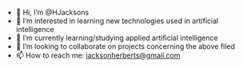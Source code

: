 - 👋 Hi, I’m @HJacksons
- 👀 I’m interested in learning new technologies used in artificial intelligence
- 🌱 I’m currently learning/studying applied artificial intelligence
- 💞️ I’m looking to collaborate on projects concerning the above filed
- 📫 How to reach me: jacksonherberts@gmail.com

<!---
HJacksons/HJacksons is a ✨ special ✨ repository because its `README.md` (this file) appears on your GitHub profile.
You can click the Preview link to take a look at your changes.
--->
